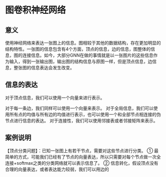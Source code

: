# 图卷积神经网络
## 意义
使用神经网络来表达一张图上的信息。图相较于其他的数据结构，存在更加明显的结构特性。一张图的信息包含有4个方面，顶点的信息，边的信息，图整体的信息，图的连接信息。如今，大部分GNN在做的事情就是以一张图片的这些信息作为输入，得到一张输出图，输出图的结构信息与原图一样，但是顶点信息，边信息，整张图的信息表达会发生改变。

## 信息的表达
对于顶点信息，我们可以使用一个向量来进行表示。

对于每一条边，我们同样可以使用一个向量来表示。
对于全局信息，我们可以使用所有点的均值与所有边的均值进行表示，也可以使用一个和全部节点相连接的伪节点进行信息的表达。
对于连接性，我们可以使用邻接表或者邻接矩阵来表示。

## 案例说明
【顶点分类问题】：已知一张图上有若干节点，需要对这些节点进行分类。
① 最简单的方式，可能我们已经有了节点的向量表达，所以只需要对每个节点做一次全连接+softmax之类的分类网络就可以表示信息了。
② 信息转化，假设顶点没有合理的向量表达，或者表达能力较弱，我们可以用边的